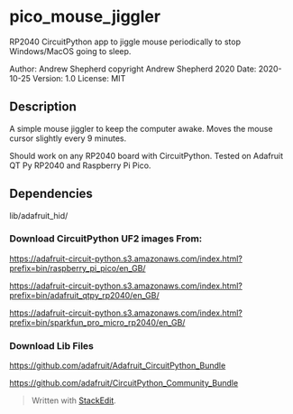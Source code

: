 # pico_mouse_jiggler

RP2040 CircuitPython app to jiggle mouse periodically to stop Windows/MacOS going to sleep.

Author: Andrew Shepherd
copyright Andrew Shepherd 2020
Date: 2020-10-25
Version: 1.0
License: MIT

## Description
A simple mouse jiggler to keep the computer awake. Moves the mouse cursor slightly every 9 minutes.

Should work on any RP2040 board with CircuitPython.
Tested on Adafruit QT Py RP2040 and Raspberry Pi Pico.

## Dependencies
lib/adafruit_hid/

### Download CircuitPython UF2 images From:
https://adafruit-circuit-python.s3.amazonaws.com/index.html?prefix=bin/raspberry_pi_pico/en_GB/

https://adafruit-circuit-python.s3.amazonaws.com/index.html?prefix=bin/adafruit_qtpy_rp2040/en_GB/

https://adafruit-circuit-python.s3.amazonaws.com/index.html?prefix=bin/sparkfun_pro_micro_rp2040/en_GB/

### Download Lib Files
https://github.com/adafruit/Adafruit_CircuitPython_Bundle

https://github.com/adafruit/CircuitPython_Community_Bundle

> Written with [StackEdit](https://stackedit.io/).